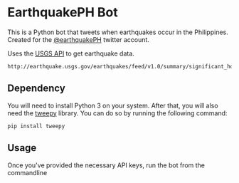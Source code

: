 EarthquakePH Bot
===================

This is a Python bot that tweets when earthquakes occur in the Philippines. Created for the [@earthquakePH](http://twitter.com/earthquakePH) twitter account.

Uses the [USGS API](https://earthquake.usgs.gov/earthquakes/feed/v1.0/geojson.php) to get earthquake data.


```
http://earthquake.usgs.gov/earthquakes/feed/v1.0/summary/significant_hour.geojson
```

Dependency
-----

You will need to install Python 3 on your system. After that, you will also need the [tweepy](https://github.com/tweepy/tweepy) library. You can do so by running the following command:

```pip install tweepy```

Usage
-------
Once you've provided the necessary API keys, run the bot from the commandline
```python main.py
```
